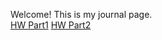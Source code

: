 Welcome! This is my journal page. <br>
[HW Part1](https://bu-ie-423.github.io/fall-23-yalibozkurt/423%20project/IE%20423%20PROJECT%201.html)
[HW Part2](https://bu-ie-423.github.io/fall-23-yalibozkurt/part2/Part2.html.html)
